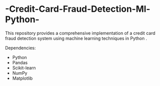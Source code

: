 # -Credit-Card-Fraud-Detection-Ml-Python-
This repository provides a comprehensive implementation of a credit card fraud detection system using machine learning techniques in Python . 

Dependencies:
- Python
- Pandas
- Scikit-learn
- NumPy
- Matplotlib
